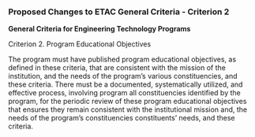 

### Proposed Changes to ETAC General Criteria - Criterion 2

**General Criteria for Engineering Technology Programs**

Criterion 2. Program Educational Objectives

The program must have published program educational objectives, as defined in these
criteria, that are consistent with the mission of the institution, and the needs of the
program’s various constituencies, and these criteria. There must be a documented,
systematically utilized, and effective process, involving program all constituencies
identified by the program, for the periodic review of these program educational
objectives that ensures they remain consistent with the institutional mission and, the
needs of the program’s constituencies constituents’ needs, and these criteria.
